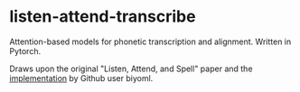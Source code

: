 # listen-attend-transcribe
Attention-based models for phonetic transcription and alignment. Written in Pytorch.

Draws upon the original "Listen, Attend, and Spell" paper and the [implementation](https://github.com/biyoml/Pytorch-End-to-End-ASR-on-TIMIT) by Github user biyoml.
